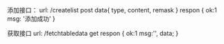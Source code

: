 添加接口：
  url: /createlist
  post 
  data{
    type,
    content,
    remask
  }
  respon {
    ok:1 
    msg: '添加成功'
  }
  
获取接口
    url: /fetchtabledata
    get
    respon {
    ok:1
    msg:'',
    data;
    }